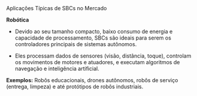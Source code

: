 <div class="cabecalho">
Aplicações Típicas de SBCs no Mercado
</div>
<div class= "conteudo regular">

**Robótica**

- Devido ao seu tamanho compacto, baixo consumo de energia e capacidade de processamento, SBCs são ideais para serem os controladores principais de sistemas autônomos.

- Eles processam dados de sensores (visão, distância, toque), controlam os movimentos de motores e atuadores, e executam algoritmos de navegação e inteligência artificial.

**Exemplos:** Robôs educacionais, drones autônomos, robôs de serviço (entrega, limpeza) e até protótipos de robôs industriais.

</div>
